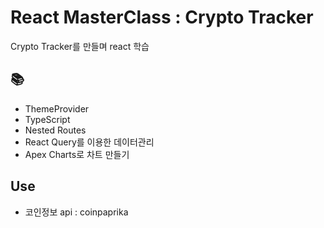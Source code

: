 # React MasterClass : Crypto Tracker

Crypto Tracker를 만들며 react 학습

## 📚

- ThemeProvider
- TypeScript
- Nested Routes
- React Query를 이용한 데이터관리
- Apex Charts로 차트 만들기

## Use

- 코인정보 api : coinpaprika
